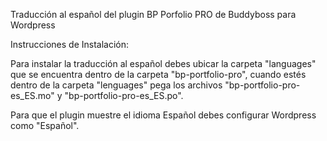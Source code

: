 
Traducción al español del plugin BP Porfolio PRO de Buddyboss para Wordpress

Instrucciones de Instalación:

Para instalar la traducción al español debes ubicar la carpeta "languages" que se encuentra dentro de la carpeta "bp-portfolio-pro",
cuando estés dentro de la carpeta "lenguages" pega los archivos "bp-portfolio-pro-es_ES.mo" y "bp-portfolio-pro-es_ES.po".

Para que el plugin muestre el idioma Español debes configurar Wordpress como "Español".

